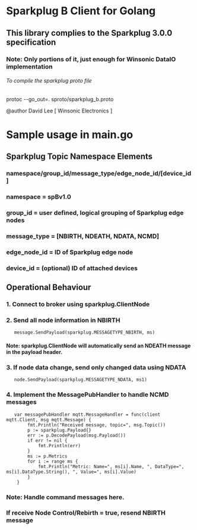 # Sparkplug B Client for Golang #
## This library complies to the Sparkplug 3.0.0 specification ###
### Note: Only portions of it, just enough for Winsonic DataIO implementation ##

###### To compile the sparkplug proto file
protoc --go_out=. sproto/sparkplug_b.proto

@author David Lee [ Winsonic Electronics ]

# Sample usage in main.go #
## Sparkplug Topic Namespace Elements ##
### namespace/group_id/message_type/edge_node_id/[device_id] ###
### namespace = spBv1.0
### group_id = user defined, logical grouping of Sparkplug edge nodes
### message_type = [NBIRTH, NDEATH, NDATA, NCMD]
### edge_node_id = ID of Sparkplug edge node
### device_id = (optional) ID of attached devices

## Operational Behaviour ##
### 1. Connect to broker using sparkplug.ClientNode
### 2. Send all node information in NBIRTH 
       message.SendPayload(sparkplug.MESSAGETYPE_NBIRTH, ms)
#### Note: sparkplug.ClientNode will automatically send an NDEATH message in the payload header. 
### 3. If node data change, send only changed data using NDATA
       node.SendPayload(sparkplug.MESSAGETYPE_NDATA, ms1)
### 4. Implement the MessagePubHandler to handle NCMD messages
       var messagePubHandler mqtt.MessageHandler = func(client mqtt.Client, msg mqtt.Message) {
            fmt.Println("Received message, topic=", msg.Topic())
            p := sparkplug.Payload{}
            err := p.DecodePayload(msg.Payload())
            if err != nil {
                fmt.Println(err)
            }
            ms := p.Metrics
            for i := range ms {
                fmt.Println("Metric: Name=", ms[i].Name, ", DataType=", ms[i].DataType.String(), ", Value=", ms[i].Value)
            }
        }
### Note: Handle command messages here.
###       If receive Node Control/Rebirth = true, resend NBIRTH message